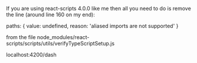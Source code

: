 If you are using react-scripts 4.0.0 like me then all you need to do is remove the line (around line 160 on my end):

paths: { value: undefined, reason: 'aliased imports are not supported' }

from the file node_modules/react-scripts/scripts/utils/verifyTypeScriptSetup.js

localhost:4200/dash